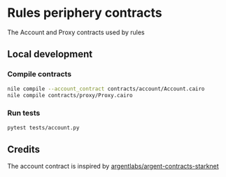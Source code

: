 # Rules periphery contracts

The Account and Proxy contracts used by rules

## Local development

### Compile contracts

```bash
nile compile --account_contract contracts/account/Account.cairo
nile compile contracts/proxy/Proxy.cairo
```

### Run tests

```bash
pytest tests/account.py
```

## Credits

The account contract is inspired by [argentlabs/argent-contracts-starknet](https://github.com/argentlabs/argent-contracts-starknet)
